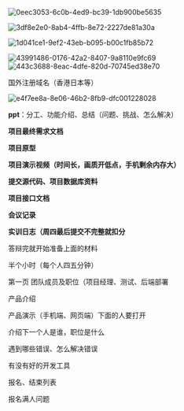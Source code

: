 ![0eec3053-6c0b-4ed9-bc39-1db900be5635](file:///D:/%E9%AD%8F%E5%BF%97%E8%88%AA/Pictures/Saved%20Pictures/typedown/0eec3053-6c0b-4ed9-bc39-1db900be5635.png)

![3df8e2e0-8ab4-4ffb-8e72-2227de81a30a](file:///D:/%E9%AD%8F%E5%BF%97%E8%88%AA/Pictures/Saved%20Pictures/typedown/3df8e2e0-8ab4-4ffb-8e72-2227de81a30a.png)

![1d041ce1-9ef2-43eb-b095-b00c1fb85b72](file:///D:/%E9%AD%8F%E5%BF%97%E8%88%AA/Pictures/Saved%20Pictures/typedown/1d041ce1-9ef2-43eb-b095-b00c1fb85b72.png)

![43991486-0176-42a2-8407-9a8110e9fc69](file:///D:/%E9%AD%8F%E5%BF%97%E8%88%AA/Pictures/Saved%20Pictures/typedown/43991486-0176-42a2-8407-9a8110e9fc69.png)![443c3688-8eac-4dfe-820d-70745ed38e70](file:///D:/%E9%AD%8F%E5%BF%97%E8%88%AA/Pictures/Saved%20Pictures/typedown/443c3688-8eac-4dfe-820d-70745ed38e70.png)

国外注册域名（香港日本等）

![e4f7ee8a-8e06-46b2-8fb9-dfc001228028](file:///D:/%E9%AD%8F%E5%BF%97%E8%88%AA/Pictures/Saved%20Pictures/typedown/e4f7ee8a-8e06-46b2-8fb9-dfc001228028.png)

**ppt**：分工、功能介绍、总结（问题、挑战、怎么解决）

**项目最终需求文档**

**项目原型**

**项目演示视频（时间长，画质开低点，手机剩余内存大）**

**提交源代码、项目数据库资料**

**项目接口文档**

**会议记录**

**实训日志（周四最后提交不完整就扣分**



答辩完就开始准备上面的材料



半个小时（每个人四五分钟）

第一页 团队成员及职位（项目经理、测试、后端部署

产品介绍

产品演示（手机端、网页端）下面的人要打开

介绍下一个人是谁，职位是什么



遇到哪些错误、怎么解决错误

有没有好的开发工具





报名、结束列表

报名满人问题
